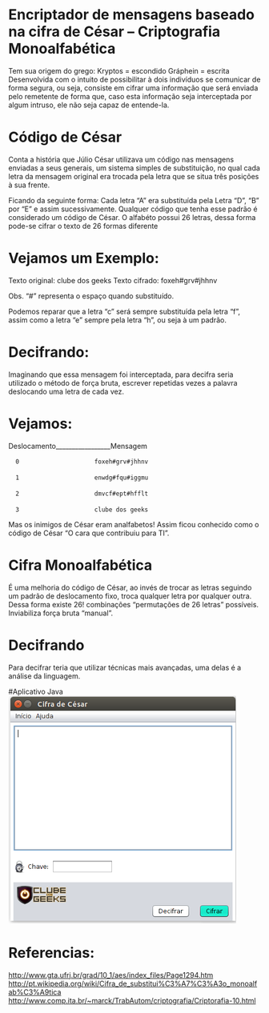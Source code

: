 # Encriptador de mensagens baseado na cifra de César – Criptografia Monoalfabética

Tem sua origem do grego: Kryptos = escondido Gráphein = escrita
Desenvolvida com o intuito de possibilitar à dois indivíduos se comunicar de forma segura, ou seja, 
consiste em cifrar uma informação que será enviada pelo remetente de forma que, caso esta informação 
seja interceptada por algum intruso, ele não seja capaz de entende-la.

# Código de César
Conta a história que Júlio César utilizava um código nas mensagens enviadas a seus generais, um sistema 
simples de substituição, no qual cada letra da mensagem original era trocada pela letra que se situa três
posições à sua frente. 

Ficando da seguinte forma: Cada letra “A” era substituída pela Letra “D”, “B” por “E” e assim sucessivamente. Qualquer 
código que tenha esse padrão é considerado um código de César. O alfabéto possui 26 letras, dessa forma pode-se cifrar 
o texto de 26 formas diferente

# Vejamos um Exemplo:

Texto original: clube dos geeks  Texto cifrado: foxeh#grv#jhhnv

Obs. “#” representa o espaço quando substituído.

Podemos reparar que a letra “c” será sempre substituída pela letra “f”, assim como a letra “e” sempre pela letra “h”, 
ou seja à um padrão.

# Decifrando:
Imaginando que essa mensagem foi interceptada, para decifra seria utilizado o método de força bruta, escrever repetidas
vezes a palavra deslocando uma letra de cada vez.

# Vejamos:

Deslocamento_________________Mensagem

      0                     foxeh#grv#jhhnv

      1                     enwdg#fqu#iggmu

      2                     dmvcf#ept#hfflt

      3                     clube dos geeks

Mas os inimigos de César eram analfabetos! Assim ficou conhecido como o código de César “O cara que contribuiu para TI”. 

# Cifra Monoalfabética
É uma melhoria do código de César, ao invés de trocar as letras seguindo um padrão de deslocamento fixo, troca qualquer 
letra por qualquer outra. Dessa forma existe 26! combinações “permutações de 26 letras” possíveis. Inviabiliza força bruta “manual”.

# Decifrando
Para decifrar teria que utilizar técnicas mais avançadas, uma delas é a análise da linguagem.

#Aplicativo Java
![DMPHL298N Logo](https://github.com/rodriguesfas/Cifra-de-Cesar/blob/master/CifraDeCesar/img/cifra%20de%20cesar.png)

# Referencias:
http://www.gta.ufrj.br/grad/10_1/aes/index_files/Page1294.htm
http://pt.wikipedia.org/wiki/Cifra_de_substitui%C3%A7%C3%A3o_monoalfab%C3%A9tica
http://www.comp.ita.br/~marck/TrabAutom/criptografia/Criptorafia-10.html
